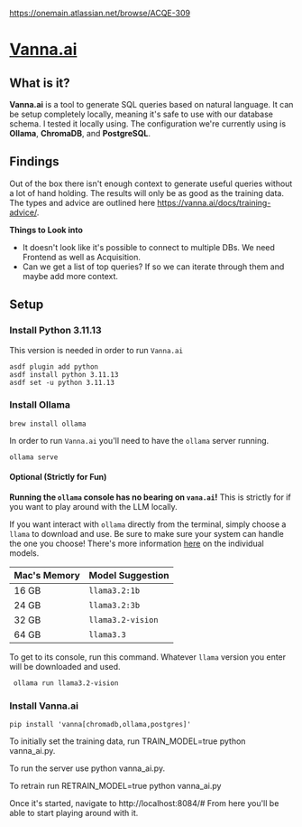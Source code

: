 https://onemain.atlassian.net/browse/ACQE-309

# [Vanna.ai](https://vanna.ai/)


## What is it?

**Vanna.ai** is a tool to generate SQL queries based on natural language. It can be setup completely locally, meaning it's safe to use with our database schema. I tested it locally using. The configuration we're currently using is **Ollama**, **ChromaDB**, and **PostgreSQL**.

## Findings

Out of the box there isn't enough context to generate useful queries without a lot of hand holding. The results will only be as good as the training data. The types and advice are outlined here https://vanna.ai/docs/training-advice/.

**Things to Look into**
* It doesn't look like it's possible to connect to multiple DBs. We need Frontend as well as Acquisition.
* Can we get a list of top queries? If so we can iterate through them and maybe add more context.

## Setup

### Install Python 3.11.13

This version is needed in order to run `Vanna.ai` 

```shell
asdf plugin add python
asdf install python 3.11.13
asdf set -u python 3.11.13
```

### Install Ollama

```shell
brew install ollama
```

In order to run `Vanna.ai` you'll need to have the `ollama` server running.

```shell
ollama serve
```
#### Optional (Strictly for Fun)

**Running the `ollama` console has no bearing on `vana.ai`!**
This is strictly for if you want to play around with the LLM locally.

If you want interact with `ollama` directly from the terminal, simply choose a `llama` to download and use. Be sure to make sure your system can handle the one you choose! There's more information [here](https://medium.com/@jsenick/10-minutes-to-ollama-bc732ffef7fd) on the individual models.

| Mac's Memory | Model Suggestion |
|--|--|
| 16 GB | `llama3.2:1b` |
| 24 GB | `llama3.2:3b` |
| 32 GB | `llama3.2-vision` |
| 64 GB | `llama3.3` |

To get to its console, run this command. Whatever `llama` version you enter will be downloaded and used.

```shell
 ollama run llama3.2-vision
```

### Install Vanna.ai

```shell
pip install 'vanna[chromadb,ollama,postgres]'
```

To initially set the training data, run TRAIN_MODEL=true python vanna_ai.py.

To run the server use python vanna_ai.py.

To retrain run RETRAIN_MODEL=true python vanna_ai.py

Once it's started, navigate to http://localhost:8084/#
From here you'll be able to start playing around with it.
